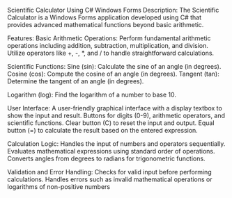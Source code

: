 Scientific Calculator Using C# Windows Forms Description: The Scientific Calculator is a Windows Forms application developed using C# that provides advanced mathematical functions beyond basic arithmetic.

Features: Basic Arithmetic Operations:
Perform fundamental arithmetic operations including addition, subtraction, multiplication, and division. Utilize operators like +, -, *, and / to handle straightforward calculations. 

Scientific Functions:
Sine (sin): Calculate the sine of an angle (in degrees). Cosine (cos): Compute the cosine of an angle (in degrees). Tangent (tan): Determine the tangent of an angle (in degrees). 

Logarithm (log): 
Find the logarithm of a number to base 10. 

User Interface:
A user-friendly graphical interface with a display textbox to show the input and result. Buttons for digits (0-9), arithmetic operators, and scientific functions. Clear button (C) to reset the input and output. Equal button (=) to calculate the result based on the entered expression. 

Calculation Logic:
Handles the input of numbers and operators sequentially. Evaluates mathematical expressions using standard order of operations. Converts angles from degrees to radians for trigonometric functions. 

Validation and Error Handling:
Checks for valid input before performing calculations. Handles errors such as invalid mathematical operations or logarithms of non-positive numbers
